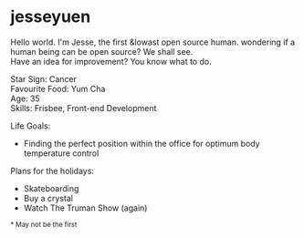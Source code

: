 # jesseyuen

Hello world. I'm Jesse, the first &lowast open source human. wondering if a human being can be open source? We shall see.<br>
Have an idea for improvement? You know what to do.

Star Sign: Cancer <br>
Favourite Food: Yum Cha <br>
Age: 35 <br>
Skills: Frisbee, Front-end Development

Life Goals:
* Finding the perfect position within the office for optimum body temperature control

Plans for the holidays:
* Skateboarding
* Buy a crystal
* Watch The Truman Show (again)


<sub>* May not be the first</sub>
